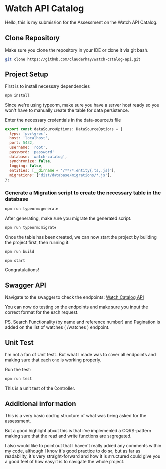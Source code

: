 # Watch API Catalog

Hello, this is my submission for the Assessment on the Watch API Catalog.

## Clone Repository

Make sure you clone the repository in your IDE or clone it via git bash.

```bash
git clone https://github.com/clauderhay/watch-catalog-api.git
```

## Project Setup

First is to install necessary dependencies

```bash
npm install
```

Since we're using typeorm, make sure you have a server host ready so you won't have to manually create the table for data persistence.

Enter the necessary credentials in the data-source.ts file

```javascript
export const dataSourceOptions: DataSourceOptions = {
  type: 'postgres',
  host: 'localhost',
  port: 5432,
  username: 'root',
  password: 'password',
  database: 'watch-catalog',
  synchronize: false,
  logging: false,
  entities: [__dirname + '/**/*.entity{.ts,.js}'],
  migrations: ['dist/database/migrations/*.js'],
};
```

### Generate a Migration script to create the necessary table in the database

```bash
npm run typeorm:generate
```

After generating, make sure you migrate the generated script.

```bash
npm run typeorm:migrate
```

Once the table has been created, we can now start the project by building the project first, then running it:

```bash
npm run build

npm start
```

Congratulations!

## Swagger API

Navigate to the swagger to check the endpoints: [Watch Catalog API](http://localhost:3000/api)

You can now do testing on the endpoints and make sure you input the correct format for the each request.

PS. Search Functionality (by name and reference number) and Pagination is added on the list of watches ( /watches ) endpoint.

## Unit Test

I'm not a fan of Unit tests. But what I made was to cover all endpoints and making sure that each one is working properly.

Run the test:

```bash
npm run test
```

This is a unit test of the Controller.

## Additional Information

This is a very basic coding structure of what was being asked for the assessment.

But a good highlight about this is that i've implemented a CQRS-pattern making sure that the read and write functions are segregated.

I also would like to point out that I haven't really added any comments within my code, although I know it's good practice to do so, but as far as readability, it's very straight-forward and how it is structured could give you a good feel of how easy it is to navigate the whole project.

